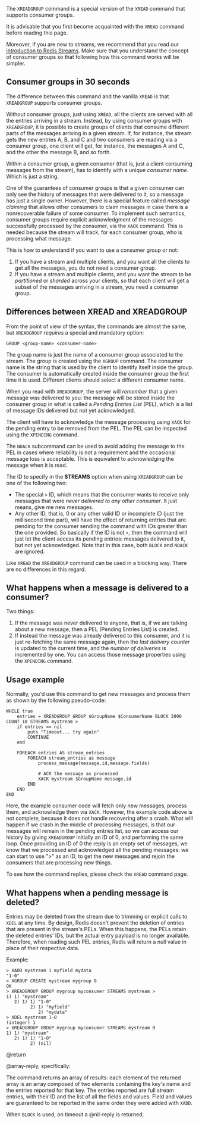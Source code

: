 The `XREADGROUP` command is a special version of the `XREAD` command that supports consumer groups.

It is advisable that you first become acquainted with the `XREAD` command before reading this page.

Moreover, if you are new to streams, we recommend that you read our [introduction to Redis Streams](/topics/streams-intro).
Make sure that you understand the concept of consumer groups so that following how this command works will be simpler.

## Consumer groups in 30 seconds

The difference between this command and the vanilla `XREAD` is that `XREADGROUP` supports consumer groups.

Without consumer groups, just using `XREAD`, all the clients are served with all the entries arriving in a stream.
Instead, by using consumer groups with `XREADGROUP`, it is possible to create groups of clients that consume different parts of the messages arriving in a given stream.
If, for instance, the stream gets the new entries A, B, and C and two consumers are reading via a consumer group, one client will get, for instance, the messages A and C, and the other the message B, and so forth.

Within a consumer group, a given consumer (that is, just a client consuming messages from the stream), has to identify with a unique *consumer name*.
Which is just a string.

One of the guarantees of consumer groups is that a given consumer can only see the history of messages that were delivered to it, so a message has just a single owner. 
However, there is a special feature called *message claiming* that allows other consumers to claim messages in case there is a nonrecoverable failure of some consumer.
To implement such semantics, consumer groups require explicit acknowledgment of the messages successfully processed by the consumer, via the `XACK` command.
This is needed because the stream will track, for each consumer group, who is processing what message.

This is how to understand if you want to use a consumer group or not:

1. If you have a stream and multiple clients, and you want all the clients to get all the messages, you do not need a consumer group.
2. If you have a stream and multiple clients, and you want the stream to be *partitioned* or *sharded* across your clients, so that each client will get a subset of the messages arriving in a stream, you need a consumer group.

## Differences between XREAD and XREADGROUP

From the point of view of the syntax, the commands are almost the same, but `XREADGROUP` *requires* a special and mandatory option:

    GROUP <group-name> <consumer-name>

The group name is just the name of a consumer group associated to the stream.
The group is created using the `XGROUP` command.
The consumer name is the string that is used by the client to identify itself inside the group. The consumer is automatically created inside the consumer group the first time it is used.
Different clients should select a different consumer name.

When you read with `XREADGROUP`, the server will *remember* that a given message was delivered to you: the message will be stored inside the consumer group in what is called a *Pending Entries List* (PEL), which is a list of message IDs delivered but not yet acknowledged.

The client will have to acknowledge the message processing using `XACK` for the pending entry to be removed from the PEL.
The PEL can be inspected using the `XPENDING` command.

The `NOACK` subcommand can be used to avoid adding the message to the PEL in cases where reliability is not a requirement and the occasional message loss is acceptable.
This is equivalent to acknowledging the message when it is read.

The ID to specify in the **STREAMS** option when using `XREADGROUP` can be one of the following two:

* The special `>` ID, which means that the consumer wants to receive only messages that were *never delivered to any other consumer*.
  It just means, give me new messages.
* Any other ID, that is, 0 or any other valid ID or incomplete ID (just the millisecond time part), will have the effect of returning entries that are pending for the consumer sending the command with IDs greater than the one provided.
  So basically if the ID is not `>`, then the command will just let the client access its pending entries: messages delivered to it, but not yet acknowledged.
  Note that in this case, both `BLOCK` and `NOACK` are ignored.

Like `XREAD` the `XREADGROUP` command can be used in a blocking way.
There are no differences in this regard.

## What happens when a message is delivered to a consumer?

Two things:

1. If the message was never delivered to anyone, that is, if we are talking about a new message, then a PEL (Pending Entries List) is created.
2. If instead the message was already delivered to this consumer, and it is just re-fetching the same message again, then the *last delivery counter* is updated to the current time, and the *number of deliveries* is incremented by one. You can access those message properties using the `XPENDING` command.

## Usage example

Normally, you'd use this command to get new messages and process them as shown by the following  pseudo-code:

```
WHILE true
    entries = XREADGROUP GROUP $GroupName $ConsumerName BLOCK 2000 COUNT 10 STREAMS mystream >
    if entries == nil
        puts "Timeout... try again"
        CONTINUE
    end

    FOREACH entries AS stream_entries
        FOREACH stream_entries as message
            process_message(message.id,message.fields)

            # ACK the message as processed
            XACK mystream $GroupName message.id
        END
    END
END
```

Here, the example consumer code will fetch only new messages, process them, and acknowledge them via `XACK`.
However, the example code above is not complete, because it does not handle recovering after a crash.
What will happen if we crash in the middle of processing messages, is that our messages will remain in the pending entries list, so we can access our history by giving `XREADGROUP` initially an ID of 0, and performing the same loop.
Once providing an ID of 0 the reply is an empty set of messages, we know that we processed and acknowledged all the pending messages: we can start to use ">" as an ID, to get the new messages and rejoin the consumers that are processing new things.

To see how the command replies, please check the `XREAD` command page.

## What happens when a pending message is deleted?

Entries may be deleted from the stream due to trimming or explicit calls to `XDEL` at any time.
By design, Redis doesn't prevent the deletion of entries that are present in the stream's PELs.
When this happens, the PELs retain the deleted entries' IDs, but the actual entry payload is no longer available.
Therefore, when reading such PEL entries, Redis will return a null value in place of their respective data.

Example:

```
> XADD mystream 1 myfield mydata
"1-0"
> XGROUP CREATE mystream mygroup 0
OK
> XREADGROUP GROUP mygroup myconsumer STREAMS mystream >
1) 1) "mystream"
   2) 1) 1) "1-0"
         2) 1) "myfield"
            2) "mydata"
> XDEL mystream 1-0
(integer) 1
> XREADGROUP GROUP mygroup myconsumer STREAMS mystream 0
1) 1) "mystream"
   2) 1) 1) "1-0"
         2) (nil)
```

@return

@array-reply, specifically:

The command returns an array of results: each element of the returned array is an array composed of two elements containing the key's name and the entries reported for that key.
The entries reported are full stream entries, with their ID and the list of all the fields and values.
Field and values are guaranteed to be reported in the same order they were added with `XADD`.

When `BLOCK` is used, on timeout a @nil-reply is returned.
